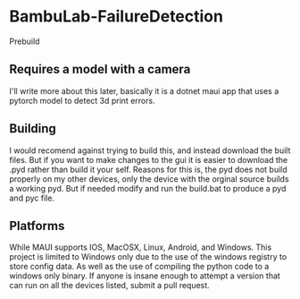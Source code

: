 # BambuLab-FailureDetection

Prebuild

 Requires a model with a camera
---
 I'll write more about this later, basically it is a dotnet maui app that uses a pytorch model to detect 3d print errors.

  Building
  ---
  I would recomend against trying to build this, and instead download the built files. But if you want to make changes to the gui it is easier to download the .pyd rather than build it your self. Reasons for this is, the pyd does not build properly on my other devices, only the device with the orginal source builds a working pyd. But if needed modify and run the build.bat to produce a pyd and pyc file.

Platforms
---
While MAUI supports IOS, MacOSX, Linux, Android, and Windows. This project is limited to Windows only due to the use of the windows registry to store config data. As well as the use of compiling the python code to a windows only binary. If anyone is insane enough to attempt a version that can run on all the devices listed, submit a pull request.
